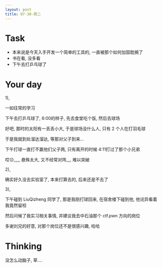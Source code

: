 ```yaml
---
layout: post
title: 07-30-周二
---
```




# Task

- 本来说是今天入手开发一个简单的工具的, 一直被那个如何加固耽搁了
- 书在看, 没多看
- 下午去打乒乓球了
# Your day

1),

一如往常的学习

下午去打乒乓球了, 6:00的样子, 先去食堂吃个饭, 然后去球场

好吧, 那时的太阳有一丢丢小大, 于是球场没什么人, 只有 2 个人在打羽毛球

于是我就到处溜达溜达, 等那对父子到来...

下午打球一直打不赢他们父子两, 只有离开的时候 4:11打过了那个小兄弟

哎😔,,,,, 悬殊太大, 又不经常对阵,,,, 难以突破

2),

确实好久没去实验室了, 本来打算去的, 后来还是不去了

3), 

下午碰到 LiuQizheng 同学了, 那是我刚打球回来, 在宿舍楼下碰到他, 他诧异看着我竟然留校

然后问候了我实习相关事情, 并建议我去中石油那个 ctf.pwn 方向的岗位

多谢刘兄的好意, 对那个岗位还不是很感兴趣, 哈哈



# Thinking

没怎么动脑子, 草....
